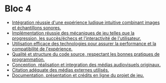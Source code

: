 # Bloc 4 

<!-- start-replace-subnav depth=1 -->
* [Intégration réussie d'une expérience ludique intuitive combinant images et échantillons sonores.](/03-savoirs/04/01-experience-ludique/)
* [Implémentation réussie des mécaniques de jeu telles que la progression, les succès/échecs et l'interactivité de l'utilisateur.](/03-savoirs/04/02-mecanique-jeu/)
* [Utilisation efficace des technologies pour assurer la performance et la compatibilité de l'expérience.](/03-savoirs/04/03-performance/)
* [Qualité et structure du code source, respectant les bonnes pratiques de programmation.](/03-savoirs/04/04-code-source/)
* [Conception, réalisation et integration des médias audiovisuels originaux.](/03-savoirs/04/05-conception-media/)
* [Citation adéquate des médias externes utilisés.](/03-savoirs/04/06-medias-externes/)
* [Documentation, présentation et crédits en ligne du projet de jeu.](/03-savoirs/04/07-documentation-mise-en-ligne/)
<!-- end-replace-subnav -->
